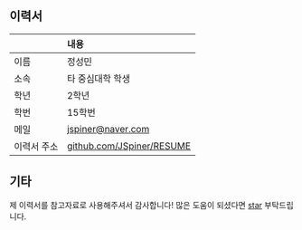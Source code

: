 ## 이력서

|  | 내용 |
|:---|:---|
| 이름 | 정성민 |
| 소속 | 타 중심대학 학생 |
| 학년 | 2학년 |
| 학번 | 15학번 |
| 메일 | jspiner@naver.com |
| 이력서 주소 | [github.com/JSpiner/RESUME](https://github.com/JSpiner/RESUME) |

## 기타
제 이력서를 참고자료로 사용해주셔서 감사합니다!
많은 도움이 되셨다면 [star](https://github.com/JSpiner/RESUME/stargazers) 부탁드립니다.
  

